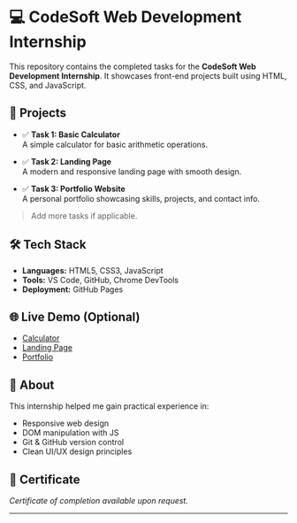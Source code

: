 # 💻 CodeSoft Web Development Internship

This repository contains the completed tasks for the **CodeSoft Web Development Internship**. It showcases front-end projects built using HTML, CSS, and JavaScript.

## 📁 Projects

- ✅ **Task 1: Basic Calculator**  
  A simple calculator for basic arithmetic operations.

- ✅ **Task 2: Landing Page**  
  A modern and responsive landing page with smooth design.

- ✅ **Task 3: Portfolio Website**  
  A personal portfolio showcasing skills, projects, and contact info.

> Add more tasks if applicable.

## 🛠️ Tech Stack

- **Languages:** HTML5, CSS3, JavaScript  
- **Tools:** VS Code, GitHub, Chrome DevTools  
- **Deployment:** GitHub Pages

## 🌐 Live Demo (Optional)

- [Calculator](#)
- [Landing Page](#)
- [Portfolio](#)

## 📌 About

This internship helped me gain practical experience in:
- Responsive web design  
- DOM manipulation with JS  
- Git & GitHub version control  
- Clean UI/UX design principles

## 📜 Certificate

*Certificate of completion available upon request.*

---

